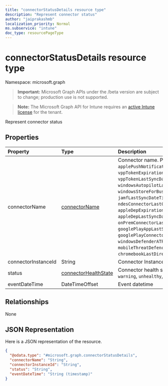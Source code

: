 ```yaml
---
title: "connectorStatusDetails resource type"
description: "Represent connector status"
author: "jaiprakashmb"
localization_priority: Normal
ms.subservice: "intune"
doc_type: resourcePageType
---
```


# connectorStatusDetails resource type

Namespace: microsoft.graph

> **Important:** Microsoft Graph APIs under the /beta version are subject to change; production use is not supported.

> **Note:** The Microsoft Graph API for Intune requires an [active Intune license](https://go.microsoft.com/fwlink/?linkid=839381) for the tenant.

Represent connector status

## Properties
|Property|Type|Description|
|:---|:---|:---|
|connectorName|[connectorName](../resources/intune-troubleshooting-connectorname.md)|Connector name. Possible values are: `applePushNotificationServiceExpirationDateTime`, `vppTokenExpirationDateTime`, `vppTokenLastSyncDateTime`, `windowsAutopilotLastSyncDateTime`, `windowsStoreForBusinessLastSyncDateTime`, `jamfLastSyncDateTime`, `ndesConnectorLastConnectionDateTime`, `appleDepExpirationDateTime`, `appleDepLastSyncDateTime`, `onPremConnectorLastSyncDateTime`, `googlePlayAppLastSyncDateTime`, `googlePlayConnectorLastModifiedDateTime`, `windowsDefenderATPConnectorLastHeartbeatDateTime`, `mobileThreatDefenceConnectorLastHeartbeatDateTime`, `chromebookLastDirectorySyncDateTime`, `futureValue`.|
|connectorInstanceId|String|Connector Instance Id|
|status|[connectorHealthState](../resources/intune-troubleshooting-connectorhealthstate.md)|Connector health state. Possible values are: `healthy`, `warning`, `unhealthy`, `unknown`.|
|eventDateTime|DateTimeOffset|Event datetime|

## Relationships
None

## JSON Representation
Here is a JSON representation of the resource.
<!-- {
  "blockType": "resource",
  "@odata.type": "microsoft.graph.connectorStatusDetails"
}
-->
``` json
{
  "@odata.type": "#microsoft.graph.connectorStatusDetails",
  "connectorName": "String",
  "connectorInstanceId": "String",
  "status": "String",
  "eventDateTime": "String (timestamp)"
}
```